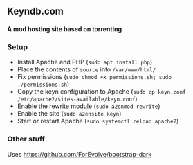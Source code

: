 ## Keyndb.com
#### A mod hosting site based on torrenting

### Setup

- Install Apache and PHP (`sudo apt install php`)
- Place the contents of `source` into `/var/www/html/`
- Fix permissions (`sudo chmod +x permissions.sh; sudo ./permissions.sh`)
- Copy the keyn configuration to Apache (`sudo cp keyn.conf /etc/apache2/sites-available/keyn.conf`)
- Enable the rewrite module (`sudo a2enmod rewrite`)
- Enable the site (`sudo a2ensite keyn`)
- Start or restart Apache (`sudo systemctl reload apache2`)

### Other stuff

Uses https://github.com/ForEvolve/bootstrap-dark
